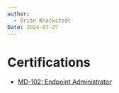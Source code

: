 ```yaml
---
author: 
  - Brian Knackstedt
Date: 2024-07-27
---
```

# Certifications

- [MD-102: Endpoint Administrator](certifications\md-102\index.md)